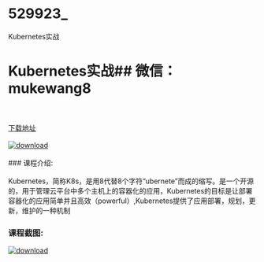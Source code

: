 # 529923_
Kubernetes实战
# Kubernetes实战## 微信：mukewang8
<br/></br>[下载地址](http://www.36tz.cn/article/529923 "下载地址")
<br/></br>[![download](http://36tz.cn/muke_img/2020_01_1-40-300x216.png "下载地址")](http://www.36tz.cn/article/529923 "下载地址")
<br/></br>### 课程介绍:<br/></br>Kubernetes，简称K8s，是用8代替8个字符“ubernete”而成的缩写。是一个开源的，用于管理云平台中多个主机上的容器化的应用，Kubernetes的目标是让部署容器化的应用简单并且高效（powerful）,Kubernetes提供了应用部署，规划，更新，维护的一种机制

### 课程截图:
[![download](http://36tz.cn/muke_img/2020_01_11-42.png "下载地址")](http://www.36tz.cn/article/529923 "下载地址")
